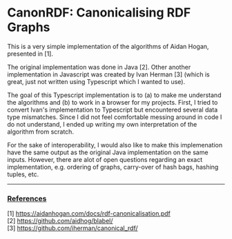 # CanonRDF: Canonicalising RDF Graphs

This is a very simple implementation of the algorithms of Aidan Hogan, presented in [1].

The original implementation was done in Java [2].
Other another implementation in Javascript was created by Ivan Herman [3] (which is great, just not written using Typescript which I wanted to use).

The goal of this Typescript implementation is to (a) to make me understand the algorithms and (b) to work in a browser for my projects.
First, I tried to convert Ivan's implementation to Typescript but encountered several data type mismatches. 
Since I did not feel comfortable messing around in code I do not understand, I ended up writing my own interpretation of the algorithm from scratch.

For the sake of interoperability, I would also like to
make this implemenation have the same output as the original Java implementation on the same inputs.
However, there are alot of open questions regarding an exact implementation, e.g. ordering of graphs, carry-over of hash bags, hashing tuples, etc.

---
### [References](id:refs)

[1] https://aidanhogan.com/docs/rdf-canonicalisation.pdf  
[2] https://github.com/aidhog/blabel/  
[3] https://github.com/iherman/canonical_rdf/  